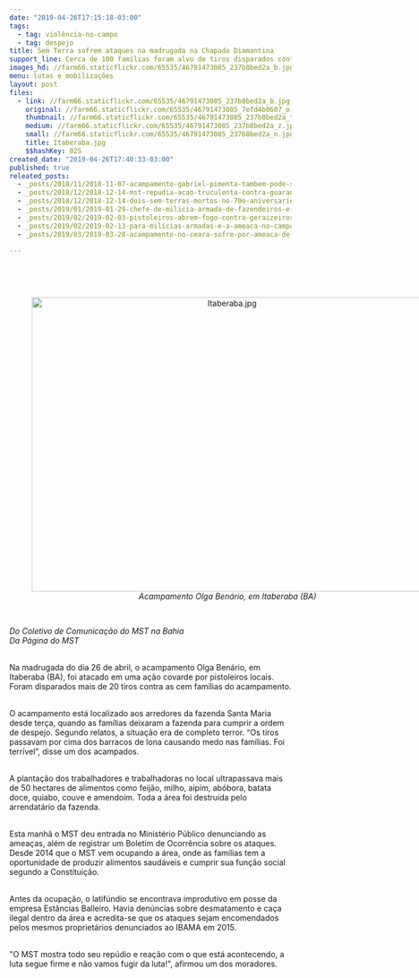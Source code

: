 ```yaml
---
date: "2019-04-26T17:15:18-03:00"
tags:
  - tag: violência-no-campo
  - tag: despejo
title: Sem Terra sofrem ataques na madrugada na Chapada Diamantina
support_line: Cerca de 100 famílias foram alvo de tiros disparados contra a ocupação do acampamento Olga Benário
images_hd: //farm66.staticflickr.com/65535/46791473085_237b8bed2a_b.jpg
menu: lutas e mobilizações
layout: post
files:
  - link: //farm66.staticflickr.com/65535/46791473085_237b8bed2a_b.jpg
    original: //farm66.staticflickr.com/65535/46791473085_7efd4b0607_o.jpg
    thumbnail: //farm66.staticflickr.com/65535/46791473085_237b8bed2a_t.jpg
    medium: //farm66.staticflickr.com/65535/46791473085_237b8bed2a_z.jpg
    small: //farm66.staticflickr.com/65535/46791473085_237b8bed2a_n.jpg
    title: Itaberaba.jpg
    $$hashKey: 02S
created_date: "2019-04-26T17:40:33-03:00"
published: true
releated_posts:
  - _posts/2018/11/2018-11-07-acampamento-gabriel-pimenta-tambem-pode-ser-despejado-em-minas-gerais.md
  - _posts/2018/12/2018-12-14-mst-repudia-acao-truculenta-contra-guarani-kaiowa-em-ms.md
  - _posts/2018/12/2018-12-14-dois-sem-terras-mortos-no-70o-aniversario-da-declaracao-universal-dos-direitos-humanos.md
  - _posts/2019/01/2019-01-29-chefe-de-milicia-armada-de-fazendeiros-e-preso-no-pa.md
  - _posts/2019/02/2019-02-03-pistoleiros-abrem-fogo-contra-geraizeiros-em-formosa-do-rio-preto-na-ba.md
  - _posts/2019/02/2019-02-13-para-milicias-armadas-e-a-ameaca-no-campo.md
  - _posts/2019/03/2019-03-28-acampamento-no-ceara-sofre-por-ameaca-de-despejo.md

---
```

<p><br />
&nbsp;</p>

<div style="text-align:center">
<figure class="image" style="display:inline-block"><img alt="Itaberaba.jpg" height="525" src="//farm66.staticflickr.com/65535/46791473085_237b8bed2a_b.jpg" width="700" />
<figcaption><em>Acampamento Olga Ben&aacute;rio, em Itaberaba (BA) </em></figcaption>
</figure>
</div>

<p><br />
<em>Do Coletivo de Comunica&ccedil;&atilde;o do MST na Bahia<br />
Da P&aacute;gina do MST</em></p>

<p><br />
Na madrugada do dia 26 de abril, o acampamento Olga Ben&aacute;rio, em Itaberaba (BA), foi atacado em uma a&ccedil;&atilde;o covarde por pistoleiros locais. Foram disparados mais de 20 tiros contra as cem fam&iacute;lias do acampamento.</p>

<p><br />
O acampamento est&aacute; localizado aos arredores da fazenda Santa Maria desde ter&ccedil;a, quando as fam&iacute;lias deixaram a fazenda para cumprir a ordem de despejo. Segundo relatos, a situa&ccedil;&atilde;o era de completo terror. &ldquo;Os tiros passavam por cima dos barracos de lona causando medo nas fam&iacute;lias. Foi terr&iacute;vel&rdquo;, disse um dos acampados. &nbsp;</p>

<p><br />
A planta&ccedil;&atilde;o dos trabalhadores e trabalhadoras no local ultrapassava mais de 50 hectares de alimentos como feij&atilde;o, milho, aipim, ab&oacute;bora, batata doce, quiabo, couve e amendoim. Toda a &aacute;rea foi destru&iacute;da pelo arrendat&aacute;rio da fazenda.<br />
&nbsp;</p>

<p>Esta manh&atilde; o MST deu entrada no Minist&eacute;rio P&uacute;blico denunciando as amea&ccedil;as, al&eacute;m de registrar um Boletim de Ocorr&ecirc;ncia sobre os ataques. Desde 2014 que o MST vem ocupando a &aacute;rea, onde as fam&iacute;lias tem a oportunidade de produzir alimentos saud&aacute;veis e cumprir sua fun&ccedil;&atilde;o social segundo a Constitui&ccedil;&atilde;o.</p>

<p><br />
Antes da ocupa&ccedil;&atilde;o, o latif&uacute;ndio se encontrava improdutivo em posse da empresa Est&acirc;ncias Balleiro. Havia den&uacute;ncias sobre desmatamento e ca&ccedil;a ilegal dentro da &aacute;rea e acredita-se que os ataques sejam encomendados pelos mesmos propriet&aacute;rios denunciados ao IBAMA em 2015.</p>

<p><br />
&quot;O MST mostra todo seu rep&uacute;dio e rea&ccedil;&atilde;o com o que est&aacute; acontecendo, a luta segue firme e n&atilde;o vamos fugir da luta!&quot;, afirmou um dos moradores.</p>
